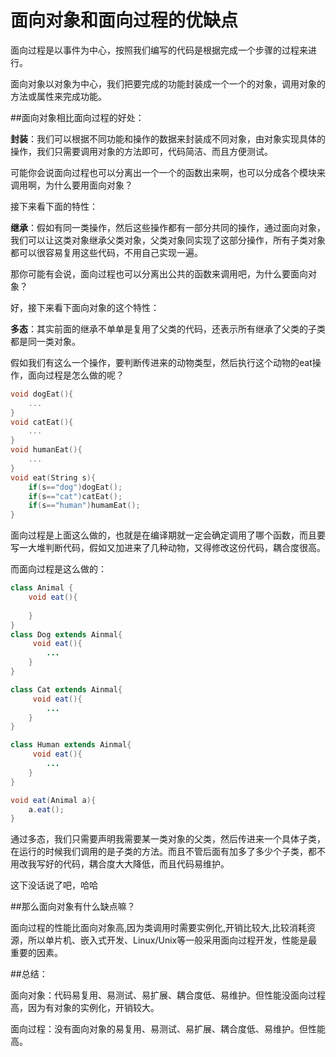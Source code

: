 # 面向对象和面向过程的优缺点

面向过程是以事件为中心，按照我们编写的代码是根据完成一个步骤的过程来进行。

面向对象以对象为中心，我们把要完成的功能封装成一个一个的对象，调用对象的方法或属性来完成功能。



##面向对象相比面向过程的好处：

**封装**：我们可以根据不同功能和操作的数据来封装成不同对象，由对象实现具体的操作，我们只需要调用对象的方法即可，代码简洁、而且方便测试。

可能你会说面向过程也可以分离出一个一个的函数出来啊，也可以分成各个模块来调用啊，为什么要用面向对象？

接下来看下面的特性：

**继承**：假如有同一类操作，然后这些操作都有一部分共同的操作，通过面向对象，我们可以让这类对象继承父类对象，父类对象同实现了这部分操作，所有子类对象都可以很容易复用这些代码，不用自己实现一遍。

那你可能有会说，面向过程也可以分离出公共的函数来调用吧，为什么要面向对象？

好，接下来看下面向对象的这个特性：

**多态**：其实前面的继承不单单是复用了父类的代码，还表示所有继承了父类的子类都是同一类对象。

假如我们有这么一个操作，要判断传进来的动物类型，然后执行这个动物的eat操作，面向过程是怎么做的呢？

```c
void dogEat(){
    ...
}
void catEat(){
    ...
}
void humanEat(){
    ...
}
void eat(String s){
    if(s=="dog")dogEat();
    if(s=="cat")catEat();
    if(s=="human")humamEat();
}
```

面向过程是上面这么做的，也就是在编译期就一定会确定调用了哪个函数，而且要写一大堆判断代码，假如又加进来了几种动物，又得修改这份代码，耦合度很高。

而面向过程是这么做的：

```java
class Animal {
    void eat(){
        
    }
}
class Dog extends Ainmal{ 
	 void eat(){
     	...   
    }
}

class Cat extends Ainmal{ 
	 void eat(){
     	...   
    }
}

class Human extends Ainmal{ 
	 void eat(){
     	...   
    }
}

void eat(Animal a){
    a.eat();
}
```

通过多态，我们只需要声明我需要某一类对象的父类，然后传进来一个具体子类，在运行的时候我们调用的是子类的方法。而且不管后面有加多了多少个子类，都不用改我写好的代码，耦合度大大降低，而且代码易维护。



这下没话说了吧，哈哈



##那么面向对象有什么缺点嘛？

面向过程的性能比面向对象高,因为类调用时需要实例化,开销比较大,比较消耗资源，所以单片机、嵌入式开发、Linux/Unix等一般采用面向过程开发，性能是最重要的因素。



##总结：

面向对象：代码易复用、易测试、易扩展、耦合度低、易维护。但性能没面向过程高，因为有对象的实例化，开销较大。



面向过程：没有面向对象的易复用、易测试、易扩展、耦合度低、易维护。但性能高。

